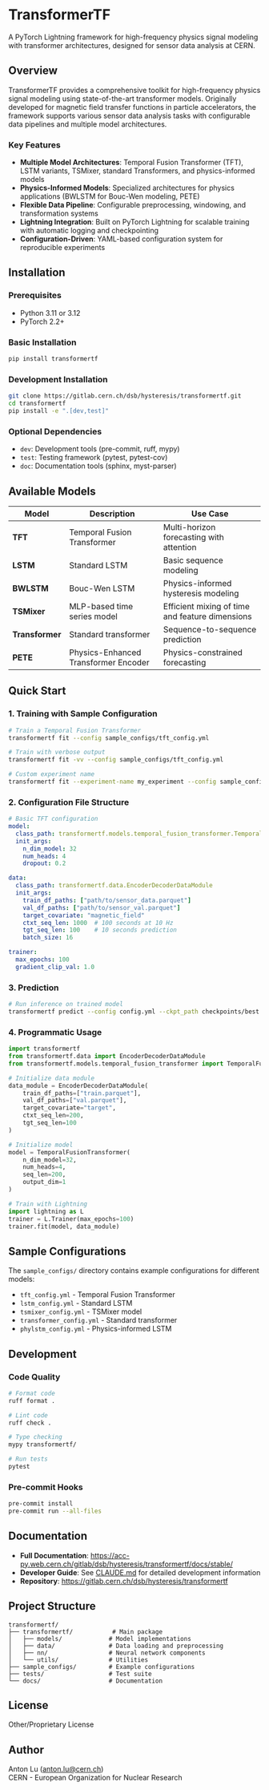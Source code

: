 # TransformerTF

A PyTorch Lightning framework for high-frequency physics signal modeling with transformer architectures, designed for sensor data analysis at CERN.

## Overview

TransformerTF provides a comprehensive toolkit for high-frequency physics signal modeling using state-of-the-art transformer models. Originally developed for magnetic field transfer functions in particle accelerators, the framework supports various sensor data analysis tasks with configurable data pipelines and multiple model architectures.

### Key Features

- **Multiple Model Architectures**: Temporal Fusion Transformer (TFT), LSTM variants, TSMixer, standard Transformers, and physics-informed models
- **Physics-Informed Models**: Specialized architectures for physics applications (BWLSTM for Bouc-Wen modeling, PETE)
- **Flexible Data Pipeline**: Configurable preprocessing, windowing, and transformation systems
- **Lightning Integration**: Built on PyTorch Lightning for scalable training with automatic logging and checkpointing
- **Configuration-Driven**: YAML-based configuration system for reproducible experiments

## Installation

### Prerequisites

- Python 3.11 or 3.12
- PyTorch 2.2+

### Basic Installation

```bash
pip install transformertf
```

### Development Installation

```bash
git clone https://gitlab.cern.ch/dsb/hysteresis/transformertf.git
cd transformertf
pip install -e ".[dev,test]"
```

### Optional Dependencies

- `dev`: Development tools (pre-commit, ruff, mypy)
- `test`: Testing framework (pytest, pytest-cov)
- `doc`: Documentation tools (sphinx, myst-parser)

## Available Models

| Model | Description | Use Case |
|-------|-------------|----------|
| **TFT** | Temporal Fusion Transformer | Multi-horizon forecasting with attention |
| **LSTM** | Standard LSTM | Basic sequence modeling |
| **BWLSTM** | Bouc-Wen LSTM | Physics-informed hysteresis modeling |
| **TSMixer** | MLP-based time series model | Efficient mixing of time and feature dimensions |
| **Transformer** | Standard transformer | Sequence-to-sequence prediction |
| **PETE** | Physics-Enhanced Transformer Encoder | Physics-constrained forecasting |

## Quick Start

### 1. Training with Sample Configuration

```bash
# Train a Temporal Fusion Transformer
transformertf fit --config sample_configs/tft_config.yml

# Train with verbose output
transformertf fit -vv --config sample_configs/tft_config.yml

# Custom experiment name
transformertf fit --experiment-name my_experiment --config sample_configs/tft_config.yml
```

### 2. Configuration File Structure

```yaml
# Basic TFT configuration
model:
  class_path: transformertf.models.temporal_fusion_transformer.TemporalFusionTransformer
  init_args:
    n_dim_model: 32
    num_heads: 4
    dropout: 0.2

data:
  class_path: transformertf.data.EncoderDecoderDataModule
  init_args:
    train_df_paths: ["path/to/sensor_data.parquet"]
    val_df_paths: ["path/to/sensor_val.parquet"]
    target_covariate: "magnetic_field"
    ctxt_seq_len: 1000  # 100 seconds at 10 Hz
    tgt_seq_len: 100    # 10 seconds prediction
    batch_size: 16

trainer:
  max_epochs: 100
  gradient_clip_val: 1.0
```

### 3. Prediction

```bash
# Run inference on trained model
transformertf predict --config config.yml --ckpt_path checkpoints/best.ckpt
```

### 4. Programmatic Usage

```python
import transformertf
from transformertf.data import EncoderDecoderDataModule
from transformertf.models.temporal_fusion_transformer import TemporalFusionTransformer

# Initialize data module
data_module = EncoderDecoderDataModule(
    train_df_paths=["train.parquet"],
    val_df_paths=["val.parquet"],
    target_covariate="target",
    ctxt_seq_len=200,
    tgt_seq_len=100
)

# Initialize model
model = TemporalFusionTransformer(
    n_dim_model=32,
    num_heads=4,
    seq_len=200,
    output_dim=1
)

# Train with Lightning
import lightning as L
trainer = L.Trainer(max_epochs=100)
trainer.fit(model, data_module)
```

## Sample Configurations

The `sample_configs/` directory contains example configurations for different models:

- `tft_config.yml` - Temporal Fusion Transformer
- `lstm_config.yml` - Standard LSTM
- `tsmixer_config.yml` - TSMixer model
- `transformer_config.yml` - Standard transformer
- `phylstm_config.yml` - Physics-informed LSTM

## Development

### Code Quality

```bash
# Format code
ruff format .

# Lint code
ruff check .

# Type checking
mypy transformertf/

# Run tests
pytest
```

### Pre-commit Hooks

```bash
pre-commit install
pre-commit run --all-files
```

## Documentation

- **Full Documentation**: https://acc-py.web.cern.ch/gitlab/dsb/hysteresis/transformertf/docs/stable/
- **Developer Guide**: See [CLAUDE.md](CLAUDE.md) for detailed development information
- **Repository**: https://gitlab.cern.ch/dsb/hysteresis/transformertf

## Project Structure

```
transformertf/
├── transformertf/           # Main package
│   ├── models/             # Model implementations
│   ├── data/               # Data loading and preprocessing
│   ├── nn/                 # Neural network components
│   └── utils/              # Utilities
├── sample_configs/         # Example configurations
├── tests/                  # Test suite
└── docs/                   # Documentation
```

## License

Other/Proprietary License

## Author

Anton Lu (anton.lu@cern.ch)  
CERN - European Organization for Nuclear Research
